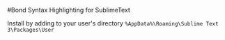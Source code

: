 #Bond Syntax Highlighting for SublimeText

Install by adding to your user's directory
```%AppData%\Roaming\Sublime Text 3\Packages\User```